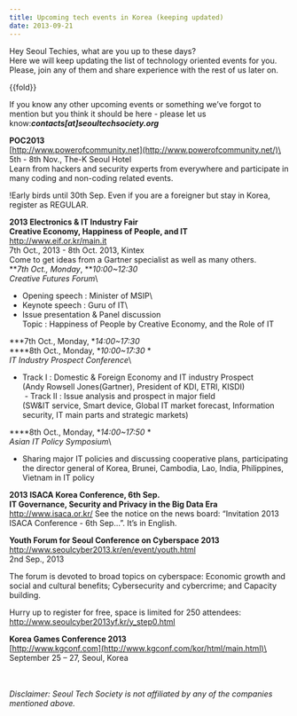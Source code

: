 ```yaml
---
title: Upcoming tech events in Korea (keeping updated)
date: 2013-09-21
---
```

Hey Seoul Techies, what are you up to these days?\
Here we will keep updating the list of technology oriented events for
you. Please, join any of them and share experience with the rest of us
later on.

{{fold}}

If you know any other upcoming events or something we’ve forgot to
mention but you think it should be here - please let us
know:***contacts[at]seoultechsociety.org***

**POC2013**\
[http://www.powerofcommunity.net](http://www.powerofcommunity.net/)\
 5th - 8th Nov., The-K Seoul Hotel\
 Learn from hackers and security experts from everywhere and participate
in many coding and non-coding related events.

!Early birds until 30th Sep. Even if you are a foreigner but stay in
Korea, register as REGULAR.

**2013 Electronics & IT Industry Fair**\
**Creative Economy, Happiness of People, and IT**\
<http://www.eif.or.kr/main.it>\
7th Oct., 2013 - 8th Oct. 2013, Kintex\
Come to get ideas from a Gartner specialist as well as many others.\
***7th Oct., Monday*, ***10:00\~12:30*\
*Creative Futures Forum*\
 - Opening speech : Minister of MSIP\
 - Keynote speech : Guru of IT\
 - Issue presentation & Panel discussion\
 Topic : Happiness of People by Creative Economy, and the Role of IT

***7th Oct., Monday, **14:00\~17:30*\
****8th Oct., Monday, **10:00\~17:30* *\
*IT Industry Prospect Conference*\
 - Track Ⅰ : Domestic & Foreign Economy and IT industry Prospect\
 (Andy Rowsell Jones(Gartner), President of KDI, ETRI, KISDI)\
  - Track Ⅱ : Issue analysis and prospect in major field\
 (SW&IT service, Smart device, Global IT market forecast, Information
security, IT main parts and strategic markets)

****8th Oct., Monday, **14:00\~17:50* *\
*Asian IT Policy Symposium*\
 - Sharing major IT policies and discussing cooperative
plans, participating the director general of Korea, Brunei, Cambodia,
Lao, India, Philippines, Vietnam in IT policy

**2013 ISACA Korea Conference, 6th Sep.**\
**IT Governance, Security and Privacy in the Big Data Era**\
<http://www.isaca.or.kr/> See the notice on the news board: “Invitation
2013 ISACA Conference - 6th Sep…”. It’s in English.

**Youth Forum for Seoul Conference on Cyberspace 2013**\
<http://www.seoulcyber2013.kr/en/event/youth.html>\
2nd Sep., 2013

The forum is devoted to broad topics on cyberspace: Economic growth and
social and cultural benefits; Cybersecurity and cybercrime; and Capacity
building.

Hurry up to register for free, space is limited for 250 attendees:
<http://www.seoulcyber2013yf.kr/y_step0.html>

**Korea Games Conference 2013**\
[http://www.kgconf.com](http://www.kgconf.com/kor/html/main.html)\
September 25 – 27, Seoul, Korea

\
\
*Disclaimer: Seoul Tech Society is not affiliated by any of the
companies mentioned above.*


